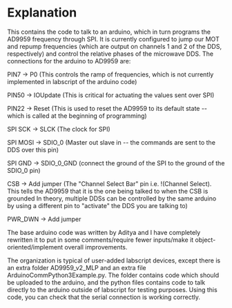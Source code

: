 # Explanation

This contains the code to talk to an arduino, which in turn programs the AD9959 frequency through SPI. It is currently configured to jump our MOT and repump frequencies (which are output on channels 1 and 2 of the DDS, respectively) and control the relative phases of the microwave DDS. 
The connections for the arduino to AD9959 are:

PIN7 -> P0 (This controls the ramp of frequencies, which is not currently implemented in labscript of the arduino code)

PIN50 -> IOUpdate (This is critical for actuating the values sent over SPI)

PIN22 -> Reset (This is used to reset the AD9959 to its default state -- which is called at the beginning of programming)

SPI SCK -> SLCK (The clock for SPI)

SPI MOSI -> SDIO_0 (Master out slave in -- the commands are sent to the DDS over this pin)

SPI GND -> SDIO_0_GND (connect the ground of the SPI to the ground of the SDIO_0 pin)

CSB -> Add jumper (The "Channel Select Bar" pin i.e. !(Channel Select). This tells the AD9959 that it is the one being talked to when the CSB is grounded
In theory, multiple DDSs can be controlled by the same arduino by using a different pin to "activate" the DDS you are talking to)

PWR_DWN -> Add jumper


The base arduino code was written by Aditya and I have completely rewritten it to put in some comments/require fewer inputs/make it object-oriented/implement overall improvements.   

The organization is typical of user-added labscript devices, except there is an extra folder AD9959_v2_MLP and an extra file ArduinoCommPython3Example.py. The folder contains code which should be uploaded to the arduino, and the python files contains code to talk directly to the arduino outside of labscript for testing purposes. Using this code, you can check that the serial connection is working correctly.